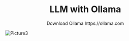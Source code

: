 <div align="center">
    <h1>LLM with Ollama</h1>
</div>
<div align="center">Download Ollama https://ollama.com</div>

![Picture3](https://image.civitai.com/xG1nkqKTMzGDvpLrqFT7WA/39f5fc9b-9999-469f-b6ca-01d2771f6ff1/original=true,quality=90/32941846.jpeg)
